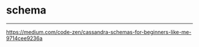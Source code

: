 # schema



---

<https://medium.com/code-zen/cassandra-schemas-for-beginners-like-me-9714cee9236a>
